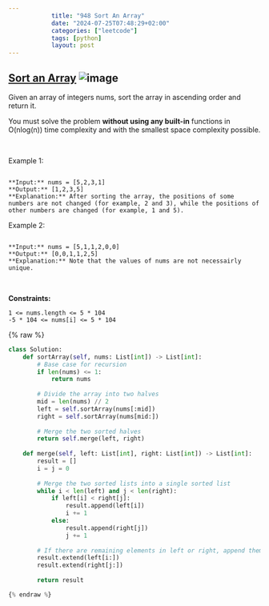 ```yaml
---
            title: "948 Sort An Array"
            date: "2024-07-25T07:48:29+02:00"
            categories: ["leetcode"]
            tags: [python]
            layout: post
---
```

            
## [Sort an Array](https://leetcode.com/problems/sort-an-array) ![image](https://img.shields.io/badge/Difficulty-Medium-orange)

Given an array of integers nums, sort the array in ascending order and return it.

You must solve the problem **without using any built-in** functions in O(nlog(n)) time complexity and with the smallest space complexity possible.

 

Example 1:

```

**Input:** nums = [5,2,3,1]
**Output:** [1,2,3,5]
**Explanation:** After sorting the array, the positions of some numbers are not changed (for example, 2 and 3), while the positions of other numbers are changed (for example, 1 and 5).

```

Example 2:

```

**Input:** nums = [5,1,1,2,0,0]
**Output:** [0,0,1,1,2,5]
**Explanation:** Note that the values of nums are not necessairly unique.

```

 

**Constraints:**

	1 <= nums.length <= 5 * 104
	-5 * 104 <= nums[i] <= 5 * 104

{% raw %}
```python
class Solution:
    def sortArray(self, nums: List[int]) -> List[int]:
        # Base case for recursion
        if len(nums) <= 1:
            return nums
        
        # Divide the array into two halves
        mid = len(nums) // 2
        left = self.sortArray(nums[:mid])
        right = self.sortArray(nums[mid:])
        
        # Merge the two sorted halves
        return self.merge(left, right)
    
    def merge(self, left: List[int], right: List[int]) -> List[int]:
        result = []
        i = j = 0
        
        # Merge the two sorted lists into a single sorted list
        while i < len(left) and j < len(right):
            if left[i] < right[j]:
                result.append(left[i])
                i += 1
            else:
                result.append(right[j])
                j += 1
        
        # If there are remaining elements in left or right, append them
        result.extend(left[i:])
        result.extend(right[j:])
        
        return result

{% endraw %}
